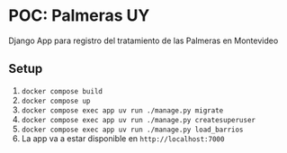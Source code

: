 # POC: Palmeras UY

Django App para registro del tratamiento de las Palmeras en Montevideo

## Setup

1. `docker compose build`
1. `docker compose up`
1. `docker compose exec app uv run ./manage.py migrate`
1. `docker compose exec app uv run ./manage.py createsuperuser`
1. `docker compose exec app uv run ./manage.py load_barrios`
1. La app va a estar disponible en `http://localhost:7000`
